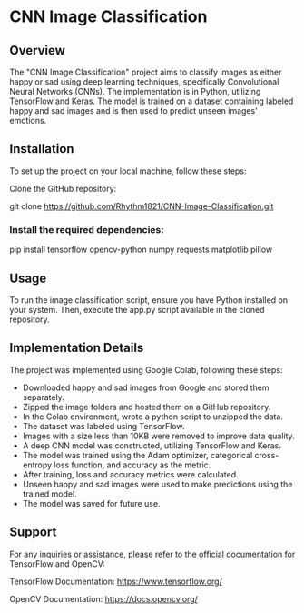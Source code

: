 
# CNN Image Classification

## Overview

The "CNN Image Classification" project aims to classify images as either happy or sad using deep learning techniques, specifically Convolutional Neural Networks (CNNs). The implementation is in Python, utilizing TensorFlow and Keras. The model is trained on a dataset containing labeled happy and sad images and is then used to predict unseen images' emotions.

## Installation

To set up the project on your local machine, follow these steps:

Clone the GitHub repository:

git clone https://github.com/Rhythm1821/CNN-Image-Classification.git


### Install the required dependencies:

pip install tensorflow opencv-python numpy requests matplotlib pillow

## Usage

To run the image classification script, ensure you have Python installed on your system. Then, execute the  app.py script available in the cloned repository.

## Implementation Details

The project was implemented using Google Colab, following these steps:

* Downloaded happy and sad images from Google and stored them separately.
* Zipped the image folders and hosted them on a GitHub repository.
* In the Colab environment, wrote a python script to unzipped the data.
* The dataset was labeled using TensorFlow.
* Images with a size less than 10KB were removed to improve data quality.
* A deep CNN model was constructed, utilizing TensorFlow and Keras.
* The model was trained using the Adam optimizer, categorical cross-entropy loss function, and accuracy as the metric.
* After training, loss and accuracy metrics were calculated.
* Unseen happy and sad images were used to make predictions using the trained model.
* The model was saved for future use.


## Support

For any inquiries or assistance, please refer to the official documentation for TensorFlow and OpenCV:

TensorFlow Documentation: https://www.tensorflow.org/

OpenCV Documentation: https://docs.opencv.org/